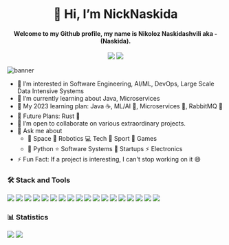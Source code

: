 <h1 align="center">👋 Hi, I’m NickNaskida</h1>
<h4 align="center">Welcome to my Github profile, my name is <b>Nikoloz Naskidashvili</b> aka - (<b>Naskida</b>). </h4>
<p align="center"> 
  <a href="https://www.linkedin.com/in/nikoloz-naskidashvili/"><img src="https://img.shields.io/badge/LinkedIn-0a65c1?style=flat&logo=linkedin&logoColor=white" /></a>
  <a href="https://www.twitter.com/NickNaskida/"><img src="https://img.shields.io/badge/Twitter-1d9bf0?style=flat&logo=twitter&logoColor=white" /></a> 
</p>


![banner](https://user-images.githubusercontent.com/82929931/174451558-6ddd08a9-06a0-4e60-8cfe-df78839175c6.png)

- 👀 I’m interested in Software Engineering, AI/ML, DevOps, Large Scale Data Intensive Systems
- 🌱 I’m currently learning about Java, Microservices 
- 📅 My 2023 learning plan: Java ☕, ML/AI 🤖, Microservices 🧱, RabbitMQ 🐇
- 🚀 Future Plans: Rust 🦀
- 🍻 I’m open to collaborate on various extraordinary projects.
- 💬 Ask me about 
  - 🌌 Space 🤖 Robotics 💻 Tech 🏀 Sport 👾 Games
  - 🐍 Python ⭐️ Software Systems 🚧 Startups ⚡️ Electronics
- ⚡ Fun Fact: If a project is interesting, I can't stop working on it 😄

<div>
  <h3>🛠️ Stack and Tools</h3>
  <img src="https://img.shields.io/badge/Python-blue.svg?style=flat&logo=python&logoColor=yellow">
  <img src="https://img.shields.io/badge/FastAPI-009485.svg?style=flat&logo=fastapi&logoColor=black">
  <img src="https://img.shields.io/badge/Django-darkgreen.svg?style=flat&logo=django">
  <img src="https://img.shields.io/badge/Flask-000000.svg?style=flat&logo=Flask&logoColor=white">
  <img src="https://img.shields.io/badge/JavaScript-black?style=flat&logo=javascript&logoColor=yellow">
  <img src="https://img.shields.io/badge/React-282C34?style=flat&logo=react&logoColor=">
  <img src="https://img.shields.io/badge/Swift-F6492B?style=flat&logo=swift&logoColor=FFFFFF">
  <img src="https://img.shields.io/badge/Git-05122A.svg?style=flat&logo=git">
  <img src="https://img.shields.io/badge/GitHub-black.svg?style=flat&logo=github">
  <img src="https://img.shields.io/badge/docker-2496ed.svg?style=flat&logo=docker&logoColor=white">
  <img src="https://img.shields.io/badge/postman-ff6c37.svg?style=flat&logo=postman&logoColor=white">
  <img src="https://img.shields.io/badge/Heroku-79589f.svg?style=flat&logo=heroku">
  <img src="https://img.shields.io/badge/DigitalOcean-f9fafe.svg?style=flat&logo=digitalocean">
  <img src="https://img.shields.io/badge/Caprover-125C8C.svg?style=flat&logo=caprover">
  <img src="https://img.shields.io/badge/Nginx-009639.svg?style=flat&logo=Nginx">
  <img src="https://img.shields.io/badge/MySQL-gray.svg?style=flat&logo=mysql">
  <img src="https://img.shields.io/badge/PostgreSQL-32658E.svg?style=flat&logo=PostgreSQL&logoColor=white">  
  <img src="https://img.shields.io/badge/Linux-FFFFFF?style=flat&logo=linux&logoColor=black">
</div>

<!-- ### ⭐ Notable works
- [Fuel Prices](https://sawvavi.tk)
- [Secret Santa](https://secretsanta.ga)
- [Hotel-PMS](https://github.com/NickNaskida/Hotel-PMS-preview) -->

### 📊 Statistics

<picture>
  <source media="(prefers-color-scheme: dark)" srcset="https://github-readme-stats.vercel.app/api?username=NickNaskida&show_icons=true&layout=compactdark&include_all_commits=true&theme=chartreuse-dark&bg_color=00000000&border_color=1F2126">
  <img src="https://github-readme-stats.vercel.app/api?username=NickNaskida&show_icons=true&layout=compact&hide_rank=true&include_all_commits=true&theme=default&bg_color=00000000&border_color=1F2126">
</picture>

<picture>
  <source media="(prefers-color-scheme: dark)" srcset="https://github-readme-stats.vercel.app/api/top-langs/?username=NickNaskida&layout=compact&langs_count=8&theme=chartreuse-dark&bg_color=00000000&hide_border=true">
  <img src="https://github-readme-stats.vercel.app/api/top-langs/?username=NickNaskida&layout=compact&langs_count=8&theme=default&bg_color=00000000&hide_border=true">
</picture>

<!-- ![GitHub Statistics](https://raw.githubusercontent.com/NickNaskida/github-stats-transparent/output/generated/overview.svg)-->
<!-- ![GitHub Top Languages](https://raw.githubusercontent.com/NickNaskida/github-stats-transparent/output/generated/languages.svg)-->








